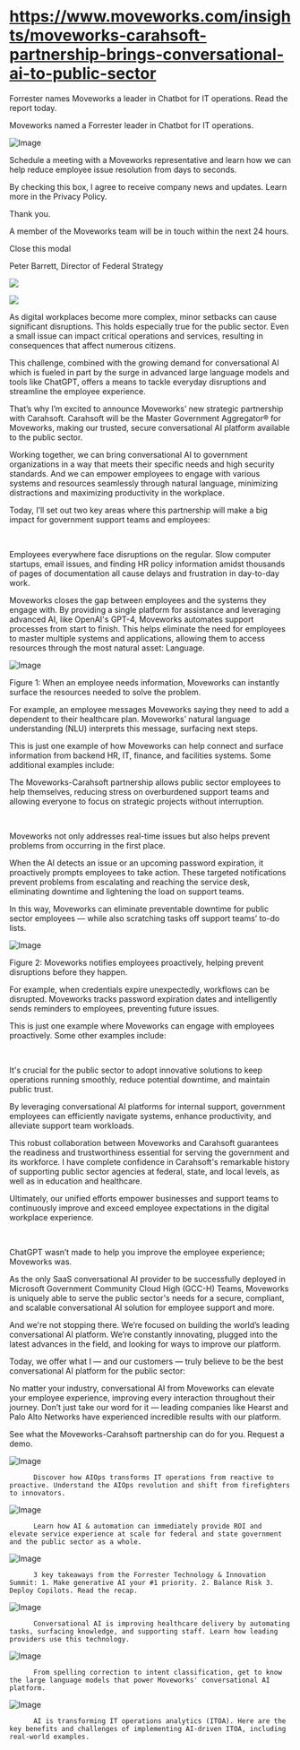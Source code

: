 # https://www.moveworks.com/insights/moveworks-carahsoft-partnership-brings-conversational-ai-to-public-sector

Forrester names Moveworks a leader in Chatbot for IT operations. Read the report today.

Moveworks named a Forrester leader in Chatbot for IT operations. 

![Image](https://www.moveworks.com/hubfs/img/site/qr-demo.png)

Schedule a meeting with a Moveworks representative and learn how we can help reduce employee issue resolution from days to seconds.

By checking this box, I agree to receive company news and updates. Learn more in the Privacy Policy.

Thank you.

A member of the Moveworks team will be in touch within the next 24 hours.



  Close this modal
  



Peter Barrett, Director of Federal Strategy


![](https://www.moveworks.com/hubfs/Moveworks-Carahsoft.png)

![](https://www.moveworks.com/hubfs/Moveworks-Carahsoft.png)

As digital workplaces become more complex, minor setbacks can cause significant disruptions. This holds especially true for the public sector. Even a small issue can impact critical operations and services, resulting in consequences that affect numerous citizens.

This challenge, combined with the growing demand for conversational AI which is fueled in part by the surge in advanced large language models and tools like ChatGPT, offers a means to tackle everyday disruptions and streamline the employee experience.

That’s why I’m excited to announce Moveworks’ new strategic partnership with Carahsoft. Carahsoft will be the Master Government Aggregator® for Moveworks, making our trusted, secure conversational AI platform available to the public sector.

Working together, we can bring conversational AI to government organizations in a way that meets their specific needs and high security standards. And we can empower employees to engage with various systems and resources seamlessly through natural language, minimizing distractions and maximizing productivity in the workplace.

Today, I’ll set out two key areas where this partnership will make a big impact for government support teams and employees:

 

Employees everywhere face disruptions on the regular. Slow computer startups, email issues, and finding HR policy information amidst thousands of pages of documentation all cause delays and frustration in day-to-day work.

Moveworks closes the gap between employees and the systems they engage with. By providing a single platform for assistance and leveraging advanced AI, like OpenAI's GPT-4, Moveworks automates support processes from start to finish. This helps eliminate the need for employees to master multiple systems and applications, allowing them to access resources through the most natural asset: Language. 



![Image](https://www.moveworks.com/hs-fs/hubfs/undefined.png?width=380&height=400&name=undefined.png)

Figure 1: When an employee needs information, Moveworks can instantly surface the resources needed to solve the problem.

For example, an employee messages Moveworks saying they need to add a dependent to their healthcare plan. Moveworks’ natural language understanding (NLU) interprets this message, surfacing next steps.

This is just one example of how Moveworks can help connect and surface information from backend HR, IT, finance, and facilities systems. Some additional examples include:

The Moveworks-Carahsoft partnership allows public sector employees to help themselves, reducing stress on overburdened support teams and allowing everyone to focus on strategic projects without interruption.

 

Moveworks not only addresses real-time issues but also helps prevent problems from occurring in the first place.

When the AI detects an issue or an upcoming password expiration, it proactively prompts employees to take action. These targeted notifications prevent problems from escalating and reaching the service desk, eliminating downtime and lightening the load on support teams.

In this way, Moveworks can eliminate preventable downtime for public sector employees — while also scratching tasks off support teams’ to-do lists.



![Image](https://www.moveworks.com/hs-fs/hubfs/undefined-1.png?width=380&height=409&name=undefined-1.png)

Figure 2: Moveworks notifies employees proactively, helping prevent disruptions before they happen.

For example, when credentials expire unexpectedly, workflows can be disrupted. Moveworks tracks password expiration dates and intelligently sends reminders to employees, preventing future issues.

This is just one example where Moveworks can engage with employees proactively. Some other examples include:

 

It's crucial for the public sector to adopt innovative solutions to keep operations running smoothly, reduce potential downtime, and maintain public trust.

By leveraging conversational AI platforms for internal support, government employees can efficiently navigate systems, enhance productivity, and alleviate support team workloads. 

This robust collaboration between Moveworks and Carahsoft guarantees the readiness and trustworthiness essential for serving the government and its workforce. I have complete confidence in Carahsoft's remarkable history of supporting public sector agencies at federal, state, and local levels, as well as in education and healthcare. 

Ultimately, our unified efforts empower businesses and support teams to continuously improve and exceed employee expectations in the digital workplace experience.

 

ChatGPT wasn’t made to help you improve the employee experience; Moveworks was.

As the only SaaS conversational AI provider to be successfully deployed in Microsoft Government Community Cloud High (GCC-H) Teams, Moveworks is uniquely able to serve the public sector's needs for a secure, compliant, and scalable conversational AI solution for employee support and more.

And we're not stopping there. We’re focused on building the world’s leading conversational AI platform. We’re constantly innovating, plugged into the latest advances in the field, and looking for ways to improve our platform.

Today, we offer what I — and our customers — truly believe to be the best conversational AI platform for the public sector:

No matter your industry, conversational AI from Moveworks can elevate your employee experience, improving every interaction throughout their journey. Don’t just take our word for it — leading companies like Hearst and Palo Alto Networks have experienced incredible results with our platform. 

See what the Moveworks-Carahsoft partnership can do for you. Request a demo.

![Image](https://www.moveworks.com/hs-fs/hubfs/AIOps-featured-image.png?length=50&name=AIOps-featured-image.png)


          Discover how AIOps transforms IT operations from reactive to proactive. Understand the AIOps revolution and shift from firefighters to innovators.
        

![Image](https://www.moveworks.com/hs-fs/hubfs/Public-Sector-Convo-AI.png?length=50&name=Public-Sector-Convo-AI.png)


          Learn how AI & automation can immediately provide ROI and elevate service experience at scale for federal and state government and the public sector as a whole.
        

![Image](https://www.moveworks.com/hs-fs/hubfs/Forrester%20T%26I%20%281%29.png?length=50&name=Forrester%20T&I%20%281%29.png)


          3 key takeaways from the Forrester Technology & Innovation Summit: 1. Make generative AI your #1 priority. 2. Balance Risk 3. Deploy Copilots. Read the recap.
        

![Image](https://www.moveworks.com/hs-fs/hubfs/healthcare-test.png?length=50&name=healthcare-test.png)


          Conversational AI is improving healthcare delivery by automating tasks, surfacing knowledge, and supporting staff. Learn how leading providers use this technology.
        

![Image](https://www.moveworks.com/hs-fs/hubfs/Moveworks_LLM_Feature.png?length=50&name=Moveworks_LLM_Feature.png)


          From spelling correction to intent classification, get to know the large language models that power Moveworks' conversational AI platform.
        

![Image](https://www.moveworks.com/hs-fs/hubfs/ITOA_feature.png?length=50&name=ITOA_feature.png)


          AI is transforming IT operations analytics (ITOA). Here are the key benefits and challenges of implementing AI-driven ITOA, including real-world examples.
        

